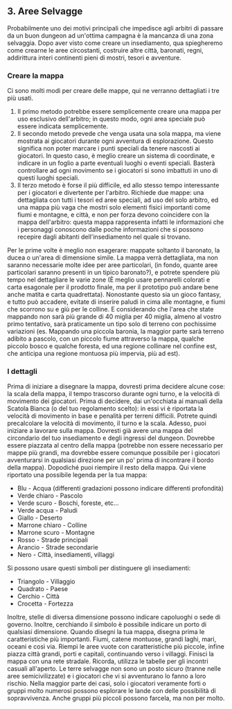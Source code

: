 ## 3. Aree Selvagge

Probabilmente uno dei motivi principali che impedisce agli arbitri di passare da un buon dungeon ad un'ottima campagna è la mancanza di una zona selvaggia. Dopo aver visto come creare un insediamento, qua spiegheremo come crearne le aree circostanti, costruire altre città, baronati, regni, addirittura interi continenti pieni di mostri, tesori e avventure.

### Creare la mappa

Ci sono molti modi per creare delle mappe, qui ne verranno dettagliati i tre più usati.

1.  Il primo metodo potrebbe essere semplicemente creare una mappa per uso esclusivo dell'arbitro; in questo modo, ogni area speciale può essere indicata semplicemente.
2.  Il secondo metodo prevede che venga usata una sola mappa, ma viene mostrata ai giocatori durante ogni avventura di esplorazione. Questo significa non poter marcare i punti speciali da tenere nascosti ai giocatori. In questo caso, è meglio creare un sistema di coordinate, e indicare in un foglio a parte eventuali luoghi o eventi speciali. Basterà controllare ad ogni movimento se i giocatori si sono imbattuti in uno di questi luoghi speciali.
3.  Il terzo metodo è forse il più difficile, ed allo stesso tempo interessante per i giocatori e divertente per l'arbitro. Richiede due mappe: una dettagliata con tutti i tesori ed aree speciali, ad uso del solo arbitro, ed una mappa più vaga che mostri solo elementi fisici importanti come fiumi e montagne, e città, e non per forza devono coincidere con la mappa dell'arbitro: questa mappa rappresenta infatti le informazioni che i personaggi conoscono dalle poche informazioni che si possono recepire dagli abitanti dell'insediamento nel quale si trovano.

Per le prime volte è meglio non esagerare: mappate soltanto il baronato, la ducea o un'area di dimensione simile. La mappa verrà dettagliata, ma non saranno necessarie molte idee per aree particolari, (in fondo, quante aree particolari saranno presenti in un tipico baronato?), e potrete spendere più tempo nel dettagliare le varie zone (È meglio usare pennarelli colorati e carta esagonale per il prodotto finale, ma per il prototipo può andare bene anche matita e carta quadrettata).
Nonostante questo sia un gioco fantasy, e tutto può accadere, evitate di inserire paludi in cima alle montagne, e fiumi che scorrono su e giù per le colline. E considerando che l'area che state mappando non sarà più grande di 40 miglia per 40 miglia, almeno al vostro primo tentativo, sarà praticamente un tipo solo di terreno con pochissime variazioni (es. Mappando una piccola baronia, la maggior parte sarà terreno adibito a pascolo, con un piccolo fiume attraverso la mappa, qualche piccolo bosco e qualche foresta, ed una regione collinare nel confine est, che anticipa una regione montuosa più impervia, più ad est).

### I dettagli

Prima di iniziare a disegnare la mappa, dovresti prima decidere alcune cose: la scala della mappa, il tempo trascorso durante ogni turno, e la velocità di movimento dei giocatori. Prima di decidere, dai un'occhiata ai manuali della Scatola Bianca (o del tuo regolamento scelto): in essi vi è riportata la velocità di movimento in base e penalità per terreni difficili. Potrete quindi precalcolare la velocità di movimento, il turno e la scala.
Adesso, puoi iniziare a lavorare sulla mappa. Dovresti già avere una mappa del circondario del tuo insediamento e degli ingressi del dungeon. Dovrebbe essere piazzata al centro della mappa (potrebbe non essere necessario per mappe più grandi, ma dovrebbe essere comunque possibile per i giocatori avventurarsi in qualsiasi direzione per un po' prima di incontrare il bordo della mappa). Dopodiché puoi riempire il resto della mappa. Qui viene riportato una possibile legenda per la tua mappa:

-   Blu - Acqua (differenti gradazioni possono indicare differenti profondità)
-   Verde chiaro - Pascolo
-   Verde scuro - Boschi, foreste, etc...
-   Verde acqua - Paludi
-   Giallo - Deserto
-   Marrone chiaro - Colline
-   Marrone scuro - Montagne
-   Rosso - Strade principali
-   Arancio - Strade secondarie
-   Nero - Città, insediamenti, villaggi

Si possono usare questi simboli per distinguere gli insediamenti:

-   Triangolo - Villaggio
-   Quadrato - Paese
-   Cerchio - Città
-   Crocetta - Fortezza

Inoltre, stelle di diversa dimensione possono indicare capoluoghi o sede di governo. Inoltre, cerchiando il simbolo è possibile indicare un porto di qualsiasi dimensione.
Quando disegni la tua mappa, disegna prima le caratteristiche più importanti. Fiumi, catene montuose, grandi laghi, mari, oceani e così via. Riempi le aree vuote con caratteristiche più piccole, infine piazza città grandi, porti e capitali, continuando verso i villaggi. Finisci la mappa con una rete stradale.
Ricorda, utilizza le tabelle per gli incontri casuali all'aperto. Le terre selvagge non sono un posto sicuro (tranne nelle aree semicivilizzate) e i giocatori che vi si avventurano lo fanno a loro rischio. Nella maggior parte dei casi, solo i giocatori veramente forti o gruppi molto numerosi possono esplorare le lande con delle possibilità di sopravvivenza. Anche gruppi più piccoli possono farcela, ma non per molto.